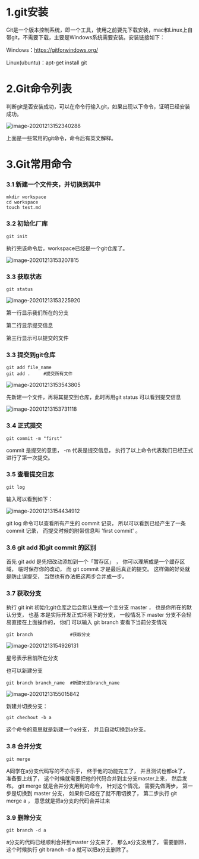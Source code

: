 # 1.git安装

Git是一个版本控制系统，即一个工具，使用之前要先下载安装，mac和Linux上自带git，不需要下载，主要是Windows系统需要安装。安装链接如下：

Windows：https://gitforwindows.org/

Linux(ubuntu)：apt-get install git

# 2.Git命令列表

判断git是否安装成功，可以在命令行输入git，如果出现以下命令，证明已经安装成功。

![image-20201213152340288](C:\Users\ASUS\AppData\Roaming\Typora\typora-user-images\image-20201213152340288.png)

上面是一些常用的git命令，命令后有英文解释。



# 3.Git常用命令

### 3.1 新建一个文件夹，并切换到其中

```
mkdir workspace
cd workspace
touch test.md
```

### 3.2 初始化厂库

```
git init
```

执行完该命令后，workspace已经是一个git仓库了。

![image-20201213153207815](C:\Users\ASUS\AppData\Roaming\Typora\typora-user-images\image-20201213153207815.png)

### 3.3 获取状态

```
git status
```

![image-20201213153225920](C:\Users\ASUS\AppData\Roaming\Typora\typora-user-images\image-20201213153225920.png)

第一行显示我们所在的分支

第二行显示提交信息

第三行显示可以提交的文件

### 3.3 提交到git仓库

```
git add file_name
git add .     #提交所有文件
```

![image-20201213153543805](C:\Users\ASUS\AppData\Roaming\Typora\typora-user-images\image-20201213153543805.png)

先新建一个文件，再将其提交到仓库，此时再用git status 可以看到提交信息

![image-20201213153731118](C:\Users\ASUS\AppData\Roaming\Typora\typora-user-images\image-20201213153731118.png)

### 3.4 正式提交

```
git commit -m "first"
```

commit 是提交的意思， -m 代表是提交信息， 执行了以上命令代表我们已经正式进行了第一次提交。  

### 3.5 查看提交日志

```
git log
```

输入可以看到如下：

![image-20201213154434912](C:\Users\ASUS\AppData\Roaming\Typora\typora-user-images\image-20201213154434912.png)

git log 命令可以查看所有产生的 commit 记录， 所以可以看到已经产生了一条 commit 记录，
而提交时候的附带信息叫 'first commit' 。  

### 3.6 git add 和git commit 的区别

首先 git add 是先把改动添加到一个「暂存区」 ， 你可以理解成是一个缓存区域， 临时保存你的改动， 而 git commit 才是最后真正的提交。 这样做的好处就是防止误提交， 当然也有办法把这两步合并成一步。

### 3.7 获取分支

执行 git init 初始化git仓库之后会默认生成一个主分支 master ， 也是你所在的默认分支， 也基
本是实际开发正式环境下的分支， 一般情况下 master 分支不会轻易直接在上面操作的， 你们
可以输入 git branch 查看下当前分支情况  

```
git branch              #获取分支
```

![image-20201213154926131](C:\Users\ASUS\AppData\Roaming\Typora\typora-user-images\image-20201213154926131.png)

星号表示目前所在分支

也可以新建分支

```
git branch branch_name  #新建分支branch_name
```

![image-20201213155015842](C:\Users\ASUS\AppData\Roaming\Typora\typora-user-images\image-20201213155015842.png)

新建并切换分支：

```
git chechout -b a
```

  这个命令的意思就是新建一个a分支， 并且自动切换到a分支。  

### 3.8 合并分支

```
git merge
```

A同学在a分支代码写的不亦乐乎， 终于他的功能完工了， 并且测试也都ok了， 准备要上线了， 这个时候就需要把他的代码合并到主分支master上来， 然后发布。 git merge 就是合并分支用到的命令， 针对这个情况， 需要先做两步， 第一步是切换到 master 分支， 如果你已经在了就不用切换了， 第二步执行 git merge a ， 意思就是把a分支的代码合并过来  

### 3.9 删除分支

```
git branch -d a 
```

a分支的代码已经顺利合并到master 分支来了， 那么a分支没用了， 需要删除， 这个时候执行 git branch -d a 就可以把a分支删除了。  

